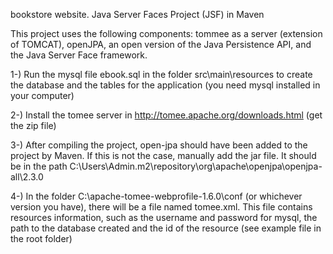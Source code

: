 bookstore website. Java Server Faces Project (JSF) in Maven

This project uses the following components: tommee as a server (extension of TOMCAT), openJPA, an open version of the Java Persistence API, and the Java Server Face framework.

1-) Run the mysql file ebook.sql in the folder src\main\resources to create the database and the tables for the application (you need mysql installed in your computer)

2-) Install the tomee server in http://tomee.apache.org/downloads.html  (get the zip file)

3-) After compiling the project, open-jpa should have been added to the project by Maven. If this is not the case, manually add the jar file. It should be in the path C:\Users\Admin\.m2\repository\org\apache\openjpa\openjpa-all\2.3.0  

4-) In the folder C:\apache-tomee-webprofile-1.6.0\conf (or whichever version you have), there will be a file named tomee.xml. This file contains resources information, such as the username and password for mysql, the path to the database created and the id of the resource (see example file in the root folder)


